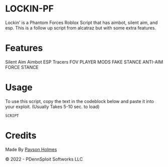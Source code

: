 # LOCKIN-PF
Lockin' is a Phantom Forces Roblox Script that has aimbot, silent aim, and esp. This is a follow up script from alcatraz but with some extra features.

# Features

Silent Aim
Aimbot
ESP
Tracers
FOV
PLAYER MODS
FAKE STANCE
ANTI-AIM
FORCE STANCE

# Usage

To use this script, copy the text in the codeblock below and paste it into your exploit. (Usually Takes 5-10 sec. to load)

``` SCRIPT ```

# Credits

Made By [Payson Holmes](https://github.com/P-DennyGamingYT/)

&copy; 2022 - PDennSploit Softworks LLC
